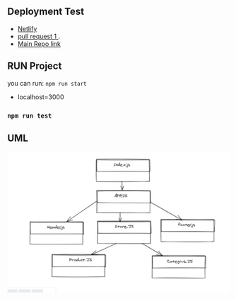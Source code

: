 

##  Deployment Test
- [Netlify]() 
- [pull request 1 ]().
- [Main Repo link](https://github.com/MohammadAljadayh/storeRedux) 

## RUN Project
 you can run:
 `npm run start`
- localhost=3000

### `npm run test`

## UML 
![UML](umlstore.PNG)

